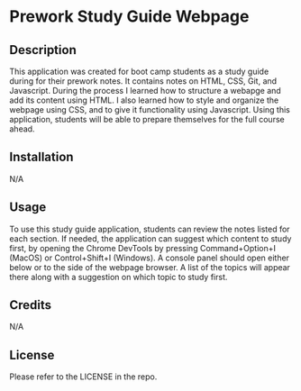 # Prework Study Guide Webpage

## Description

This application was created for boot camp students as a study guide during for their prework notes. It contains notes on HTML, CSS, Git, and Javascript. During the process I learned how to structure a webapge and add its content using HTML. I also learned how to style and organize the webpage using CSS, and to give it functionality using Javascript. Using this application, students will be able to prepare themselves for the full course ahead.

## Installation

N/A

## Usage

To use this study guide application, students can review the notes listed for each section. If needed, the application can suggest which content to study first, by opening the Chrome DevTools by pressing Command+Option+I (MacOS) or Control+Shift+I (Windows). A console panel should open either below or to the side of the webpage browser. A list of the topics will appear there along with a suggestion on which topic to study first.

## Credits

N/A

## License

Please refer to the LICENSE in the repo.